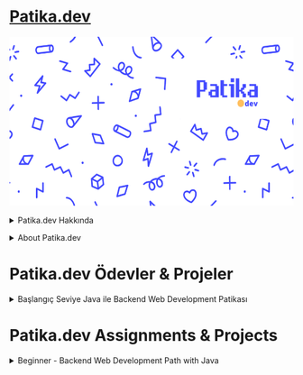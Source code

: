 # [Patika.dev](https://www.patika.dev/tr)
<p align="center">
  <img width="1000" height="300" src="https://github.com/aykutcihansevim/PatikaDev/blob/main/images/patikadev.png?raw=true">
</p>

<details><summary>Patika.dev Hakkında</summary>
<p>

>## Patika'nın hikayesi
>Patika, 2007 yılına uzanan arkadaşlıkların ve eğitim alanındaki sorunları çözmeyi kendine dert edinmiş bir ekibin ürünü. 

>Peki derdimiz ne? 

>Genç işsizliği yükselişte. Hayatın en verimli zamanlarında yıllarca okuyup iş bulamamak ve diplomaların geçerliliğini yitirmesi artık eğitim kurumlarını iyice zorluyor. Diğer >yanda teknoloji sektörünün 1 numaralı sorunu yetenek bulamamak.

>Aradaki boşluğu kim, nasıl dolduracak? 

>Bu soruyu cevaplamak için önce 2016’da Kodluyoruz’u kurduk. Kodluyoruz, Türkiye’nin en büyük yazılımcı topluluklarından biri oldu ve 4 yılda sektöre binlerce yazılımcı kazandırdı.

>2021’de, sınırlarımızı aşmak için Patika’yı kurduk. Eğitim platformumuzla ve global partnerliklerle hem biz hem Türkiye’deki yazılımcılar daha da güzel işlere kanat açmaya artık daha hazır!

Kaynak : [Patika.dev Hakkımızda](https://www.patika.dev/tr/hakkimizda)

</p>

</details>

<p>
</p>

<details><summary>About Patika.dev</summary>
<p>

>## Our story
>Patika is the product of friendships going back to 2007 and a team dedicated to solving problems in education.

>Our founding team has led some of the most influential tech education nonprofits in the US and Turkey before starting Patika.

>In March 2021, we set up Patika to do the obvious: Human capital is the most important resource for companies, so we need to help them create their own human capital - when providing great job opportunities for everyone.

Source : [Patika.dev About](https://www.patika.dev/about)

</p>

</details>  

<p>
</p>

# Patika.dev Ödevler & Projeler
<details><summary>Başlangıç Seviye Java ile Backend Web Development Patikası</summary>
<p>
  
## `Veri Yapıları ve Algoritmalar`

- [Sorting (Sıralama) Algoritmaları - Insertion Sort](https://github.com/aykutcihansevim/PatikaDev/blob/main/Beginner%20-%20Backend%20Web%20Development%20Path%20with%20Java/Data%20Structures%20and%20Algorithms/Insertion%20Sort%20Project/InsertionSort.md)
- [Sorting (Sıralama) Algoritmaları - Merge Sort](https://github.com/aykutcihansevim/PatikaDev/blob/main/Beginner%20-%20Backend%20Web%20Development%20Path%20with%20Java/Data%20Structures%20and%20Algorithms/Merge%20Sort%20Project/MergeSort.md) 
- [Searching (Arama) Algoritmaları - Binary Search Tree](https://github.com/aykutcihansevim/PatikaDev/blob/main/Beginner%20-%20Backend%20Web%20Development%20Path%20with%20Java/Data%20Structures%20and%20Algorithms/Binary%20Search%20Tree%20Project/BinarySearchTree.md)

## `Java 101 - Temel Kavramlar ve Değişkenler` 

- [Pratik - Not Ortalaması Hesaplayan Program](https://github.com/aykutcihansevim/PatikaDev/tree/main/Beginner%20-%20Backend%20Web%20Development%20Path%20with%20Java/Java%20101/Basic%20Concepts%20and%20Variables/Grade%20Point%20Average%20Calculation)
- [Pratik - KDV Tutarı Hesaplayan Program](https://github.com/aykutcihansevim/PatikaDev/tree/main/Beginner%20-%20Backend%20Web%20Development%20Path%20with%20Java/Java%20101/Basic%20Concepts%20and%20Variables/VAT%20Amount%20Calculation)
- [Pratik - Dik Üçgende Hipotenüs Bulan Program](https://github.com/aykutcihansevim/PatikaDev/tree/main/Beginner%20-%20Backend%20Web%20Development%20Path%20with%20Java/Java%20101/Basic%20Concepts%20and%20Variables/Calculating%20Area%20in%20a%20Scalene%20Triangle)
- [Pratik - Taksimetre Hesaplayan Program](https://github.com/aykutcihansevim/PatikaDev/tree/main/Beginner%20-%20Backend%20Web%20Development%20Path%20with%20Java/Java%20101/Basic%20Concepts%20and%20Variables/Taximeter%20Calculation)
- [Pratik - Dairenin Alanını ve Çevresini Bulan Program](https://github.com/aykutcihansevim/PatikaDev/tree/main/Beginner%20-%20Backend%20Web%20Development%20Path%20with%20Java/Java%20101/Basic%20Concepts%20and%20Variables/Circle%20Area%20and%20Circumference%20Calculation)
- [Ödev - Vücut Kitle İndeksi Hesaplayan Program](https://github.com/aykutcihansevim/PatikaDev/tree/main/Beginner%20-%20Backend%20Web%20Development%20Path%20with%20Java/Java%20101/Basic%20Concepts%20and%20Variables/Body%20Mass%20Index%20Calculator)
- [Ödev - Manav Kasa Programı](https://github.com/aykutcihansevim/PatikaDev/tree/main/Beginner%20-%20Backend%20Web%20Development%20Path%20with%20Java/Java%20101/Basic%20Concepts%20and%20Variables/Grocery%20Cashier%20Program)

## `Java 101 - Koşullu İfadeler ve Kod Blokları` 

- [Pratik - Hesap Makinesi](https://github.com/aykutcihansevim/PatikaDev/tree/main/Beginner%20-%20Backend%20Web%20Development%20Path%20with%20Java/Java%20101/Conditional%20Expressions%20and%20Code%20Blocks/Calculator)
- [Pratik - Kullanıcı Girişi](https://github.com/aykutcihansevim/PatikaDev/tree/main/Beginner%20-%20Backend%20Web%20Development%20Path%20with%20Java/Java%20101/Conditional%20Expressions%20and%20Code%20Blocks/User%20Login)
- [Pratik - Sınıfı Geçme Durumu](https://github.com/aykutcihansevim/PatikaDev/tree/main/Beginner%20-%20Backend%20Web%20Development%20Path%20with%20Java/Java%20101/Conditional%20Expressions%20and%20Code%20Blocks/Grade%20Pass%20Calculation)
- [Pratik - Hava Sıcaklığına Göre Etkinlik Önerme](https://github.com/aykutcihansevim/PatikaDev/tree/main/Beginner%20-%20Backend%20Web%20Development%20Path%20with%20Java/Java%20101/Conditional%20Expressions%20and%20Code%20Blocks/Suggesting%20Events%20Based%20on%20Air%20Temperature)
- [Pratik - Sayıları Büyükten Küçüğe Sıralama](https://github.com/aykutcihansevim/PatikaDev/tree/main/Beginner%20-%20Backend%20Web%20Development%20Path%20with%20Java/Java%20101/Conditional%20Expressions%20and%20Code%20Blocks/Sorting%20Numbers%20from%20Largest%20to%20Smaller)
- [Pratik - Burç Bulan Program](https://github.com/aykutcihansevim/PatikaDev/tree/main/Beginner%20-%20Backend%20Web%20Development%20Path%20with%20Java/Java%20101/Conditional%20Expressions%20and%20Code%20Blocks/Finding%20Horoscope)
- [Ödev - Uçak Bileti Fiyatı Hesaplama](https://github.com/aykutcihansevim/PatikaDev/tree/main/Beginner%20-%20Backend%20Web%20Development%20Path%20with%20Java/Java%20101/Conditional%20Expressions%20and%20Code%20Blocks/Flight%20Ticket%20Price%20Calculation)
- [Ödev - Çin Zodyağı Hesaplama](https://github.com/aykutcihansevim/PatikaDev/tree/main/Beginner%20-%20Backend%20Web%20Development%20Path%20with%20Java/Java%20101/Conditional%20Expressions%20and%20Code%20Blocks/Chinese%20Zodiac%20Calculator)
- [Ödev - Artık Yıl Hesaplama](https://github.com/aykutcihansevim/PatikaDev/tree/main/Beginner%20-%20Backend%20Web%20Development%20Path%20with%20Java/Java%20101/Conditional%20Expressions%20and%20Code%20Blocks/Leap%20Year%20Calculator)
  
## `Java 101 - Döngüler` 

- [Pratik - Girilen Sayıya Kadar Olan Çift Sayıları Bulan Program](https://github.com/aykutcihansevim/PatikaDev/tree/main/Beginner%20-%20Backend%20Web%20Development%20Path%20with%20Java/Java%20101/Loops/Finding%20the%20Average%20of%20Numbers%20Divided%20by%20Three%20and%20Four)
- [Pratik - Tek Sayıların Toplamını Bulan Program](https://github.com/aykutcihansevim/PatikaDev/tree/main/Beginner%20-%20Backend%20Web%20Development%20Path%20with%20Java/Java%20101/Loops/Finding%20the%20Sum%20of%20Even%20Numbers%20That%20Are%20Multiples%20of%20Four)
- [Pratik - Girilen Sayıdan Küçük 2'nin Kuvvetlerini Bulan Program](https://github.com/aykutcihansevim/PatikaDev/tree/main/Beginner%20-%20Backend%20Web%20Development%20Path%20with%20Java/Java%20101/Loops/Finding%20Multiples%20of%20Four%20and%20Five)
- [Pratik - Faktöriyel Hesaplayan Program](https://github.com/aykutcihansevim/PatikaDev/tree/main/Beginner%20-%20Backend%20Web%20Development%20Path%20with%20Java/Java%20101/Loops/Combination%20Calculation)
- [Pratik - Üslü Sayı Hesaplayan Program](https://github.com/aykutcihansevim/PatikaDev/tree/main/Beginner%20-%20Backend%20Web%20Development%20Path%20with%20Java/Java%20101/Loops/Exponential%20Calculation)
- [Pratik - Armstrong Sayıları Bulan Program](https://github.com/aykutcihansevim/PatikaDev/tree/main/Beginner%20-%20Backend%20Web%20Development%20Path%20with%20Java/Java%20101/Loops/Calculating%20the%20Sum%20of%20Digits)
- [Pratik - Harmonik Sayıları Bulan Program](https://github.com/aykutcihansevim/PatikaDev/tree/main/Beginner%20-%20Backend%20Web%20Development%20Path%20with%20Java/Java%20101/Loops/Finding%20Harmonic%20Series)
- [Pratik - Yıldızlar ile Üçgen Yapımı](https://github.com/aykutcihansevim/PatikaDev/tree/main/Beginner%20-%20Backend%20Web%20Development%20Path%20with%20Java/Java%20101/Loops/Diamond%20Making%20with%20Stars)  
- [Pratik - ATM Projesi](https://github.com/aykutcihansevim/PatikaDev/tree/main/Beginner%20-%20Backend%20Web%20Development%20Path%20with%20Java/Java%20101/Loops/ATM%20Project) 
- [Pratik - EBOB-EKOK Bulan Program](https://github.com/aykutcihansevim/PatikaDev/tree/main/Beginner%20-%20Backend%20Web%20Development%20Path%20with%20Java/Java%20101/Loops/Finding%20EBOB-EKOK)
- [Ödev - Girilen Sayılardan Min ve Max Değerleri Bulma](https://github.com/aykutcihansevim/PatikaDev/tree/main/Beginner%20-%20Backend%20Web%20Development%20Path%20with%20Java/Java%20101/Loops/Finding%20Minimum%20and%20Maximum%20Values)
- [Ödev - Mükemmel Sayıyı Bulan Program](https://github.com/aykutcihansevim/PatikaDev/tree/main/Beginner%20-%20Backend%20Web%20Development%20Path%20with%20Java/Java%20101/Loops/Finding%20the%20Perfect%20Number)
- [Ödev - Ters Üçgen Yapımı](https://github.com/aykutcihansevim/PatikaDev/tree/main/Beginner%20-%20Backend%20Web%20Development%20Path%20with%20Java/Java%20101/Loops/Inverted%20Triangle%20Construction)
- [Ödev - 1-100 Arasındaki Asal Sayıları Bulan Program](https://github.com/aykutcihansevim/PatikaDev/tree/main/Beginner%20-%20Backend%20Web%20Development%20Path%20with%20Java/Java%20101/Loops/Finding%20Prime%20Numbers%20Between%20One%20and%20Hundred)
- [Ödev - Fibonacci Serisi](https://github.com/aykutcihansevim/PatikaDev/tree/main/Beginner%20-%20Backend%20Web%20Development%20Path%20with%20Java/Java%20101/Loops/Finding%20Fibonacci%20Series)
  
 <!---

## `Java 101 - Metotlar`

- [Pratik - Palindrom Sayılar]() 
- [Pratik - Recursive ile Fibonacci Serisi Bulan Program]() 
- [Pratik - Gelişmiş Hesap Makinesi]() 
- [Ödev - Üs Hesabı Yapan Program]() 
- [Ödev - Asal Sayı Bulan Program]() 
- [Ödev - Desene Göre Metot Oluşturma]() 

## `Java 101 - Sınıflar`

- [Pratik - Öğrenci Bilgi Sistemi]() 
- [Pratik - Boks Oyunu]() 
- [Ödev - Maaş Hesaplayıcı]() 

## `Java 101 - Diziler`

- [Pratik - Dizideki Elemanların Ortalamasını Bulan Program]()
- [Pratik - Dizideki Maksimum ve Minimum Değerleri Bulan Program]()  
- [Pratik - Çok Boyutlu Diziler ile A Harfi Yazdıran Program]() 
- [Pratik - Dizideki Tekrar Eden Sayıları Bulan Program]()
- [Ödev - Dizideki Elemanları Sıralama]()
- [Ödev - Dizideki Elemanların Frekansı]()
- [Ödev - Matris Transpozunu Bulma]()

## `Java 101 - Diğer Konular`

- [Pratik - Sayı Tahmin Oyunu]()
- [Pratik - Palindromik Kelimleri Bulan Program]()  

## `Java 101 - Bitirme Projesi`

- [Proje - Mayın Tarlası Oyunu]()

-->

  
</p>

</details>

<p>
</p>

# Patika.dev Assignments & Projects
<details><summary>Beginner - Backend Web Development Path with Java</summary>
  <p>

  </p>

<p align="center">
  <img width="600" height="300" src="https://github.com/aykutcihansevim/PatikaDev/blob/main/images/workinprogress.png?raw=true">
  <img width="600" height="300" src="https://github.com/aykutcihansevim/PatikaDev/blob/main/images/underconscontentwillbe.png?raw=true">
</p>

</details>

<p>
</p>


                


